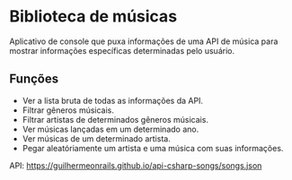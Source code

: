 # Biblioteca de músicas
Aplicativo de console que puxa informações de uma API de música para mostrar informações específicas determinadas pelo usuário.

## Funções
- Ver a lista bruta de todas as informações da API.
- Filtrar gêneros músicais.
- Filtrar artistas de determinados gêneros músicais.
- Ver músicas lançadas em um determinado ano.
- Ver músicas de um determinado artista.
- Pegar aleatóriamente um artista e uma música com suas informações.

API: https://guilhermeonrails.github.io/api-csharp-songs/songs.json
